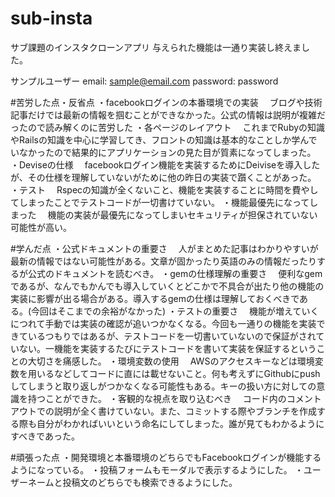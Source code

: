 # sub-insta
サブ課題のインスタクローンアプリ
与えられた機能は一通り実装し終えました。

サンプルユーザー
email: sample@email.com
password: password

#苦労した点・反省点
・facebookログインの本番環境での実装
　ブログや技術記事だけでは最新の情報を掴むことができなかった。公式の情報は説明が複雑だったので読み解くのに苦労した
・各ページのレイアウト
　これまでRubyの知識やRailsの知識を中心に学習してき、フロントの知識は基本的なことしか学んでいなかったので結果的にアプリケーションの見た目が質素になってしまった。
・Deviseの仕様
　facebookログイン機能を実装するためにDeiviseを導入したが、その仕様を理解していないがために他の昨日の実装で躓くことがあった。
・テスト
　Rspecの知識が全くないこと、機能を実装することに時間を費やしてしまったことでテストコードが一切書けていない。
・機能最優先になってしまった
　機能の実装が最優先になってしまいセキュリティが担保されていない可能性が高い。

#学んだ点
・公式ドキュメントの重要さ
　人がまとめた記事はわかりやすいが最新の情報ではない可能性がある。文章が固かったり英語のみの情報だったりするが公式のドキュメントを読むべき。
・gemの仕様理解の重要さ
　便利なgemであるが、なんでもかんでも導入していくとどこかで不具合が出たり他の機能の実装に影響が出る場合がある。導入するgemの仕様は理解しておくべきである。(今回はそこまでの余裕がなかった)
・テストの重要さ
　機能が増えていくにつれて手動では実装の確認が追いつかなくなる。今回も一通りの機能を実装できているつもりではあるが、テストコードを一切書いていないので保証がされていない。一機能を実装するたびにテストコードを書いて実装を保証するということの大切さを痛感した。
・環境変数の使用
　AWSのアクセスキーなどは環境変数を用いるなどしてコードに直には載せないこと。何も考えずにGithubにpushしてしまうと取り返しがつかなくなる可能性もある。キーの扱い方に対しての意識を持つことができた。
・客観的な視点を取り込むべき
　コード内のコメントアウトでの説明が全く書けていない。また、コミットする際やブランチを作成する際も自分がわかればいいという命名にしてしまった。誰が見てもわかるようにすべきであった。

#頑張った点
・開発環境と本番環境のどちらでもFacebookログインが機能するようになっている。
・投稿フォームもモーダルで表示するようにした。
・ユーザーネームと投稿文のどちらでも検索できるようにした。
